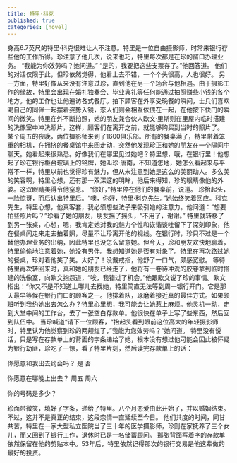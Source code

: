```yaml
---
title: 特里·科克
published: true
categories: [novel]
---
```


身高6.7英尺的特里·科克很难让人不注意。特里是一位自由摄影师，时常来银行存些他的工作所得。珍注意了他几次，说来也巧，特里每次都是在珍的窗口办理业务。
“我能为你效劳吗？她问道。”
“是的，我要把这些支票存了。”他回答道。
    他们的对话仅限于此，但珍依然觉得，他看上去不错，一个个头很高，人也很好。
另一方面，特里好像从来没有注意过珍，直到他在另一个场合与他相遇。由于摄影工作的缘故，特里会出现在婚礼独奏会、毕业典礼等任何能通过拍照赚些小钱的各个地方。他的工作也让他遍访各式餐厅。拍下顾客在外享受晚餐的瞬间，士兵们喜欢喝自己的同伴一起摆着姿势入镜，恋人们则会相互依偎在一起，在他按下快门的瞬间的微笑。特里在外不断拍照，她的朋友兼合伙人欧文·里斯则在里屋内临时搭建的洗像室中冲洗照片，这样，顾客们在离开之前，就能够购买到当时的照片了。
   某个周五的夜晚，两位摄影师来到了1600俱乐部。所有的餐桌满了，特里带着笨重的相机，在拥挤的餐桌馆中来回走动，突然他发现珍正和她的朋友在一个隔间中聊天。她看起来很熟悉。好像我们在哪里见过她吧？特里想，哦，在银行里！他想起了珍在银行柜台玻璃上的铭牌，她叫珍·唐南，不知道怎地，她怎么看起来与平常不一样，特里以前也觉得珍有魅力，但从未注意到她是这么的美丽动人。多么美的笑容啊，特里心想，还有那一双深邃的明眸，他后来得知，珍的眼睛像他的外婆。这双眼睛美得令他窒息。
“你好，”特里停在他们的餐桌前，说道。
珍抬起头，一脸惊讶，而后认出特里后。“噢，你好，特里·科克先生。”她始终笑着回应。科克先生，特里心想，他真客套，我必须想些法子来吸引她的注意力。他问道：“想要拍些照片吗？”珍看了她的朋友，朋友摇了摇头，“不用了，谢谢。”
特里就转移了到另一张桌，心想，嗯，我肯定她对我的魅力个性和诙谐谈吐留下了深刻印象，他在餐桌间走来走去拍着照，尽量不让珍离开他的视线。在银行时，珍只不过是一个替他办理业务的出纳，因此特里也没怎么留意她。但今天，珍和朋友欢快地聊着，特里偷偷地注意着她，她没有男伴。我想知道她是否有对象了。特里在再次路过她的餐桌，珍对着他笑了笑。太好了！没戴戒指，他舒了一口气，颇感宽慰。
   等待特里再次转回来时，真和她的朋友已经走了，他将有一卷待冲洗的胶卷拿到临时搭建的洗像室，向欧文抱怨道，“唉，我错过了机会。”他跟欧文说了珍的事情。欧文指出：“你又不是不知道上哪儿去找她，特里简直无法等到周一银行开门。它是那天最早等候在银行门口的顾客之一。他排着队，琢磨着接近真的最佳方式。如果领班听到我约她出去怎么办？特里心里想，我可能会让她惹上麻烦。他灵机一动，走到大堂中间的工作台，去了一张空白存款单。他很快在单子上写了些东西，然后回到队伍中。
   当珍喊道“请下一位顾客，“抬起头看到眼前这位高大的年轻摄影师时，特里认为他觉察到珍的两颊红了，”我能为您效劳吗？“她问道。
特里没有说话，只是写在存款单上的背面的字条递给了她，根本没有想过他可能会因此被怀疑为银行劫匪，珍吃了一惊，看了特里片刻，然后读完存款单上的话：

你愿意和我出去约会吗？     是            否

你愿意在哪晚上出去？      周五          周六

你的号码是多少？

珍面带微笑，填好了字条，递给了特里。八个月恋爱由此开始了，并以婚姻结束。不过，这并不是真正的结束，这段恋情一直延续至今日。
他们共度的时间，同甘共苦，特里在一家大型私立医院当了三十年的医学摄影师，珍则在家抚养了三个女儿，而又回到了银行工作，退休时已是一名储蓄顾问。
那张背面写着字的存款单依然保留在他的剪贴本中。53年后，特里依然记得那次的银行交易是他这辈做的最好的投资。